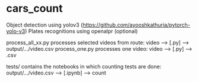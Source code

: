 # cars_count

Object detection using yolov3 (https://github.com/ayooshkathuria/pytorch-yolo-v3)
Plates recognitions using openalpr (optional)

process_all_xx.py processes selected videos from route: video --> [.py] --> output/.../video.csv
process_one.py processes one video: video --> [.py] --> .csv

tests/ contains the notebooks in which counting tests are done: output/.../video.csv --> [.ipynb] --> count
